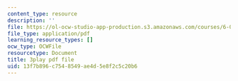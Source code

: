 ```yaml
---
content_type: resource
description: ''
file: https://ol-ocw-studio-app-production.s3.amazonaws.com/courses/6-0001-introduction-to-computer-science-and-programming-in-python-fall-2016/13f7b896c7548549ae4d5e8f2c5c20b6_P-0w8xWcnDQ.pdf
file_type: application/pdf
learning_resource_types: []
ocw_type: OCWFile
resourcetype: Document
title: 3play pdf file
uid: 13f7b896-c754-8549-ae4d-5e8f2c5c20b6
---
```

